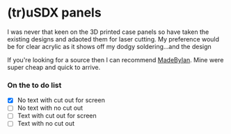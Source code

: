 # (tr)uSDX panels
I was never that keen on the 3D printed case panels so have taken the existing designs and adaoted them for laser cutting. My preference would be for clear acrylic as it shows off my dodgy soldering...and the design

If you're looking for a source then I can recommend [MadeByIan](https://www.madebyiang4mlw.co.uk/). Mine were super cheap and quick to arrive.

### On the to do list
- [x] No text with cut out for screen
- [ ] No text with no cut out
- [ ] Text with cut out for screen
- [ ] Text with no cut out

